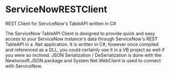 # ServiceNowRESTClient
REST Client for ServiceNow's TableAPI written in C#

The ServiceNow TableAPI Client is designed to provide quick and easy access to your ServiceNow instance's data through ServiceNow's REST TableAPI in a .Net application.  It is written in C#, however once compiled and referenced as a DLL, you could certainly use it in a VB project as well if you were so inclined.  JSON Serialization / DeSerialization is done with the Newtonsoft.JSON package and System.Net.WebClient is used to connect with ServiceNow.
